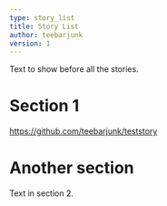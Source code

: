 ```yaml
---
type: story_list
title: Story List
author: teebarjunk
version: 1
---
```


Text to show before all the stories.

# Section 1
https://github.com/teebarjunk/teststory

# Another section
Text in section 2.
